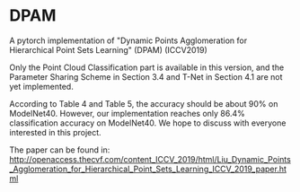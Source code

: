 # DPAM
A pytorch implementation of "Dynamic Points Agglomeration for Hierarchical Point Sets Learning" (DPAM) (ICCV2019)

Only the Point Cloud Classification part is available in this version, and the Parameter Sharing Scheme in Section 3.4 and T-Net in Section 4.1 are not yet implemented. 

According to Table 4 and Table 5, the accuracy should be about 90% on ModelNet40. However, our implementation reaches only 86.4% classification accuracy on ModelNet40. We hope to discuss with everyone interested in this project.

The paper can be found in: 
http://openaccess.thecvf.com/content_ICCV_2019/html/Liu_Dynamic_Points_Agglomeration_for_Hierarchical_Point_Sets_Learning_ICCV_2019_paper.html
